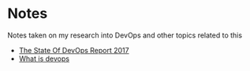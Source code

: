 # Notes

Notes taken on my research into DevOps and other topics related to this

- [The State Of DevOps Report 2017](./the-state-of-devops-report-2017.md)
- [What is devops](./what-is-devops.md)